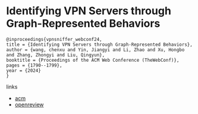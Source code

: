 # Identifying VPN Servers through Graph-Represented Behaviors

```
@inproceedings{vpnsniffer_webconf24,
title = {Identifying VPN Servers through Graph-Represented Behaviors},
author = {wang, chenxu and Yin, Jiangyi and Li, Zhao and Xu, Hongbo and Zhang, Zhongyi and Liu, Qingyun},
booktitle = {Proceedings of the ACM Web Conference (TheWebConf)},
pages = {1790--1799},
year = {2024}
}
```

links
- [acm](https://dl.acm.org/doi/10.1145/3589334.3645552)
- [openreview](https://openreview.net/forum?id=7024czziih)
